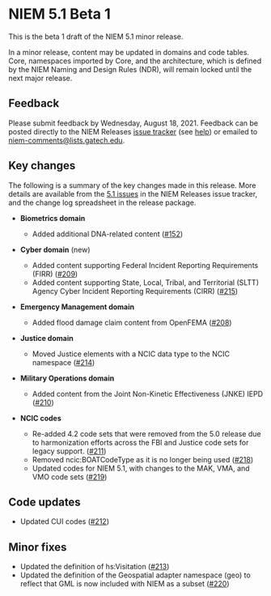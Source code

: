 
# NIEM 5.1 Beta 1

This is the beta 1 draft of the NIEM 5.1 minor release.

In a minor release, content may be updated in domains and code tables.  Core, namespaces imported by Core, and the architecture, which is defined by the NIEM Naming and Design Rules (NDR), will remain locked until the next major release.

## Feedback

Please submit feedback by Wednesday, August 18, 2021. Feedback can be posted directly to the NIEM Releases [issue tracker](https://github.com/NIEM/NIEM-Releases/issues) (see [help](https://github.com/NIEM/NIEM-Releases/wiki/Issues)) or emailed to [niem-comments@lists.gatech.edu](niem-comments@lists.gatech.edu).

## Key changes

The following is a summary of the key changes made in this release.  More details are available from the [5.1 issues](https://github.com/NIEM/NIEM-Releases/issues?page=1&q=is%3Aissue+label%3A5.1) in the NIEM Releases issue tracker, and the change log spreadsheet in the release package.

- **Biometrics domain**
  - Added additional DNA-related content ([#152](https://github.com/NIEM/NIEM-Releases/issues/152))

- **Cyber domain** (new)
  - Added content supporting Federal Incident Reporting Requirements (FIRR) ([#209](https://github.com/NIEM/NIEM-Releases/issues/209))
  - Added content supporting State, Local, Tribal, and Territorial (SLTT) Agency Cyber Incident Reporting Requirements (CIRR) ([#215](https://github.com/NIEM/NIEM-Releases/issues/215))

- **Emergency Management domain**
  - Added flood damage claim content from OpenFEMA ([#208](https://github.com/NIEM/NIEM-Releases/issues/208))

- **Justice domain**
  - Moved Justice elements with a NCIC data type to the NCIC namespace ([#214](https://github.com/NIEM/NIEM-Releases/issues/214))

- **Military Operations domain**
  - Added content from the Joint Non-Kinetic Effectiveness (JNKE) IEPD ([#210](https://github.com/NIEM/NIEM-Releases/issues/210))

- **NCIC codes**
  - Re-added 4.2 code sets that were removed from the 5.0 release due to harmonization efforts across the FBI and Justice code sets for legacy support. ([#211](https://github.com/NIEM/NIEM-Releases/issues/211))
  - Removed ncic:BOATCodeType as it is no longer being used ([#218](https://github.com/NIEM/NIEM-Releases/issues/218))
  - Updated codes for NIEM 5.1, with changes to the MAK, VMA, and VMO code sets ([#219](https://github.com/NIEM/NIEM-Releases/issues/219))

## Code updates

- Updated CUI codes ([#212](https://github.com/NIEM/NIEM-Releases/issues/212))

## Minor fixes

- Updated the definition of hs:Visitation ([#213](https://github.com/NIEM/NIEM-Releases/issues/213))
- Updated the definition of the Geospatial adapter namespace (geo) to reflect that GML is now included with NIEM as a subset ([#220](https://github.com/NIEM/NIEM-Releases/issues/220))
